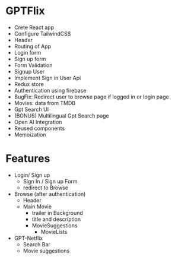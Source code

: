 # GPTFlix

- Crete React app
- Configure TailwindCSS
- Header
- Routing of App
- Login form
- Sign up form
- Form Validation
- Signup User
- Implement Sign in User Api
- Redux store
- Authentication using firebase
- BugFix: Redirect user to browse page if logged in or login page
- Movies: data from TMDB
- Gpt Search UI
- (BONUS) Multilingual Gpt Search page
- Open AI Integration
- Reused components
- Memoization

# Features

- Login/ Sign up
  - Sign In / Sign up Form
  - redirect to Browse
- Browse (after authentication)
  - Header
  - Main Movie
    - trailer in Background
    - title and description
    - MovieSuggestions
      - MovieLists
- GPT-Netflix
  - Search Bar
  - Movie suggestions
